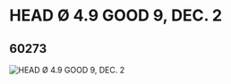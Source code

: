 # HEAD Ø 4.9 GOOD 9, DEC. 2
## 60273
![HEAD Ø 4.9 GOOD 9, DEC. 2](https://lc-www-live-s.legocdn.com/media/bricks/5/2/4510052.jpg)